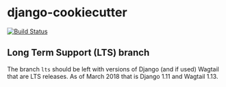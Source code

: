 # django-cookiecutter

[![Build Status](https://travis-ci.org/prismaticd/django-cookiecutter.svg?branch=master)](https://travis-ci.org/prismaticd/django-cookiecutter)

## Long Term Support (LTS) branch

The branch `lts` should be left with versions of Django (and if used) Wagtail that are LTS releases.  As of March 2018 that is Django 1.11 and Wagtail 1.13.
